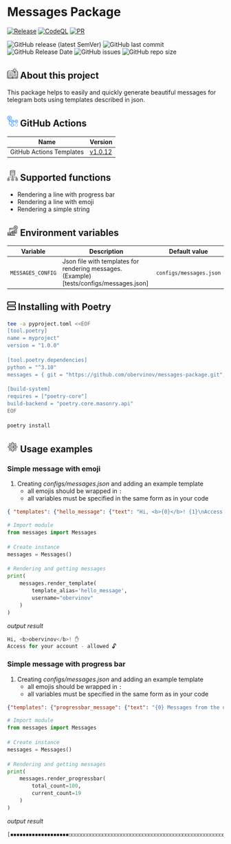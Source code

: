 # Messages Package
[![Release](https://github.com/obervinov/messages-package/actions/workflows/release.yaml/badge.svg)](https://github.com/obervinov/messages-package/actions/workflows/release.yaml)
[![CodeQL](https://github.com/obervinov/messages-package/actions/workflows/github-code-scanning/codeql/badge.svg)](https://github.com/obervinov/messages-package/actions/workflows/github-code-scanning/codeql)
[![PR](https://github.com/obervinov/messages-package/actions/workflows/pr.yaml/badge.svg?branch=main&event=pull_request)](https://github.com/obervinov/messages-package/actions/workflows/pr.yaml)

![GitHub release (latest SemVer)](https://img.shields.io/github/v/release/obervinov/messages-package?style=for-the-badge)
![GitHub last commit](https://img.shields.io/github/last-commit/obervinov/messages-package?style=for-the-badge)
![GitHub Release Date](https://img.shields.io/github/release-date/obervinov/messages-package?style=for-the-badge)
![GitHub issues](https://img.shields.io/github/issues/obervinov/messages-package?style=for-the-badge)
![GitHub repo size](https://img.shields.io/github/repo-size/obervinov/messages-package?style=for-the-badge)

## <img src="https://github.com/obervinov/_templates/blob/main/icons/book.png" width="25" title="about"> About this project
This package helps to easily and quickly generate beautiful messages for telegram bots using templates described in json.

## <img src="https://github.com/obervinov/_templates/blob/main/icons/github-actions.png" width="25" title="github-actions"> GitHub Actions
| Name  | Version |
| ------------------------ | ----------- |
| GitHub Actions Templates | [v1.0.12](https://github.com/obervinov/_templates/tree/v1.0.12) |


## <img src="https://github.com/obervinov/_templates/blob/main/icons/requirements.png" width="25" title="functions"> Supported functions
- Rendering a line with progress bar
- Rendering a line with emoji
- Rendering a simple string

## <img src="https://github.com/obervinov/_templates/blob/v1.0.5/icons/build.png" width="25" title="build"> Environment variables
| Variable  | Description | Default value |
| ------------- | ------------- | ------------- |
| `MESSAGES_CONFIG` | Json file with templates for rendering messages. (Example)[tests/configs/messages.json] | `configs/messages.json` |


## <img src="https://github.com/obervinov/_templates/blob/main/icons/stack2.png" width="20" title="install"> Installing with Poetry
```bash
tee -a pyproject.toml <<EOF
[tool.poetry]
name = myproject"
version = "1.0.0"

[tool.poetry.dependencies]
python = "^3.10"
messages = { git = "https://github.com/obervinov/messages-package.git", tag = "v1.0.1" }

[build-system]
requires = ["poetry-core"]
build-backend = "poetry.core.masonry.api"
EOF

poetry install
```

## <img src="https://github.com/obervinov/_templates/blob/main/icons/config.png" width="25" title="usage"> Usage examples
### Simple message with emoji
1. Creating _configs/messages.json_ and adding an example template
   - all emojis should be wrapped in `:`
   - all variables must be specified in the same form as in your code
```json
{ "templates": {"hello_message": {"text": "Hi, <b>{0}</b>! {1}\nAccess for your account - allowed {2}", "args": ["username", ":raised_hand:", ":unlocked:"]}}}
```

```python
# Import module
from messages import Messages

# Create instance
messages = Messages()

# Rendering and getting messages
print(
    messages.render_template(
        template_alias='hello_message',
        username="obervinov"
    )
)
```

_output result_
```python
Hi, <b>obervinov</b>! ✋
Access for your account - allowed 🔓
```

### Simple message with progress bar
1. Creating _configs/messages.json_ and adding an example template
   - all emojis should be wrapped in `:`
   - all variables must be specified in the same form as in your code
```json
{"templates": {"progressbar_message": {"text": "{0} Messages from the queue have already been processed", "args": [":framed_picture:", "progressbar"]}}
```

```python
# Import module
from messages import Messages

# Create instance
messages = Messages()

# Rendering and getting messages
print(
    messages.render_progressbar(
        total_count=100,
        current_count=19
    )
)
```

_output result_
```python
[◾◾◾◾◾◾◾◾◾◾◾◾◾◾◾◾◾◾◾◻️◻️◻️◻️◻️◻️◻️◻️◻️◻️◻️◻️◻️◻️◻️◻️◻️◻️◻️◻️◻️◻️◻️◻️◻️◻️◻️◻️◻️◻️◻️◻️◻️◻️◻️◻️◻️◻️◻️◻️◻️◻️◻️◻️◻️◻️◻️◻️◻️◻️◻️◻️◻️◻️◻️◻️◻️◻️◻️◻️◻️◻️◻️◻️◻️◻️◻️◻️◻️◻️◻️◻️◻️◻️◻️◻️◻️◻️◻️◻️◻️]19%🔓
```
